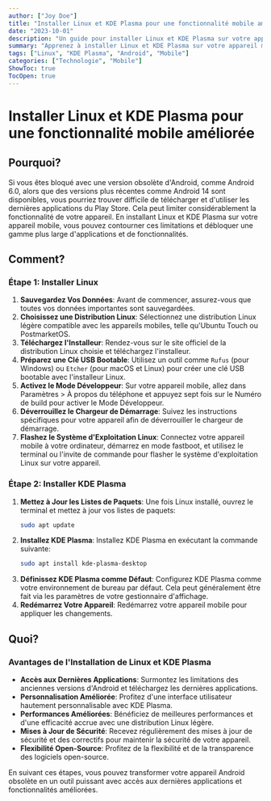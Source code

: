 ```yaml
---
author: ["Joy Doe"]
title: "Installer Linux et KDE Plasma pour une fonctionnalité mobile améliorée"
date: "2023-10-01"
description: "Un guide pour installer Linux et KDE Plasma sur votre appareil mobile afin d'accéder à des applications et fonctionnalités au-delà des versions obsolètes d'Android."
summary: "Apprenez à installer Linux et KDE Plasma sur votre appareil mobile pour surmonter les limitations des anciennes versions d'Android et accéder à une gamme plus large d'applications et de fonctionnalités."
tags: ["Linux", "KDE Plasma", "Android", "Mobile"]
categories: ["Technologie", "Mobile"]
ShowToc: true
TocOpen: true
---
```


# Installer Linux et KDE Plasma pour une fonctionnalité mobile améliorée

## Pourquoi?

Si vous êtes bloqué avec une version obsolète d'Android, comme Android 6.0, alors que des versions plus récentes comme Android 14 sont disponibles, vous pourriez trouver difficile de télécharger et d'utiliser les dernières applications du Play Store. Cela peut limiter considérablement la fonctionnalité de votre appareil. En installant Linux et KDE Plasma sur votre appareil mobile, vous pouvez contourner ces limitations et débloquer une gamme plus large d'applications et de fonctionnalités.

## Comment?

### Étape 1: Installer Linux

1. **Sauvegardez Vos Données**: Avant de commencer, assurez-vous que toutes vos données importantes sont sauvegardées.
2. **Choisissez une Distribution Linux**: Sélectionnez une distribution Linux légère compatible avec les appareils mobiles, telle qu'Ubuntu Touch ou PostmarketOS.
3. **Téléchargez l'Installeur**: Rendez-vous sur le site officiel de la distribution Linux choisie et téléchargez l'installeur.
4. **Préparez une Clé USB Bootable**: Utilisez un outil comme `Rufus` (pour Windows) ou `Etcher` (pour macOS et Linux) pour créer une clé USB bootable avec l'installeur Linux.
5. **Activez le Mode Développeur**: Sur votre appareil mobile, allez dans Paramètres > À propos du téléphone et appuyez sept fois sur le Numéro de build pour activer le Mode Développeur.
6. **Déverrouillez le Chargeur de Démarrage**: Suivez les instructions spécifiques pour votre appareil afin de déverrouiller le chargeur de démarrage.
7. **Flashez le Système d'Exploitation Linux**: Connectez votre appareil mobile à votre ordinateur, démarrez en mode fastboot, et utilisez le terminal ou l'invite de commande pour flasher le système d'exploitation Linux sur votre appareil.

### Étape 2: Installer KDE Plasma

1. **Mettez à Jour les Listes de Paquets**: Une fois Linux installé, ouvrez le terminal et mettez à jour vos listes de paquets:
    ```bash
    sudo apt update
    ```
2. **Installez KDE Plasma**: Installez KDE Plasma en exécutant la commande suivante:
    ```bash
    sudo apt install kde-plasma-desktop
    ```
3. **Définissez KDE Plasma comme Défaut**: Configurez KDE Plasma comme votre environnement de bureau par défaut. Cela peut généralement être fait via les paramètres de votre gestionnaire d'affichage.
4. **Redémarrez Votre Appareil**: Redémarrez votre appareil mobile pour appliquer les changements.

## Quoi?

### Avantages de l'Installation de Linux et KDE Plasma

- **Accès aux Dernières Applications**: Surmontez les limitations des anciennes versions d'Android et téléchargez les dernières applications.
- **Personnalisation Améliorée**: Profitez d'une interface utilisateur hautement personnalisable avec KDE Plasma.
- **Performances Améliorées**: Bénéficiez de meilleures performances et d'une efficacité accrue avec une distribution Linux légère.
- **Mises à Jour de Sécurité**: Recevez régulièrement des mises à jour de sécurité et des correctifs pour maintenir la sécurité de votre appareil.
- **Flexibilité Open-Source**: Profitez de la flexibilité et de la transparence des logiciels open-source.

En suivant ces étapes, vous pouvez transformer votre appareil Android obsolète en un outil puissant avec accès aux dernières applications et fonctionnalités améliorées.